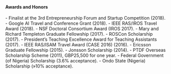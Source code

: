 
<br> 
<h4><i class="fa fa-chevron-right"></i><i class="fa fa-chevron-right"></i> Awards and Honors</h4>
 -  Finalist at the 3rd Entrepreneurship Forum and Startup Competition (2018).
 -  Google AI Travel and Conference Grant (2018).
 -  IEEE RAS/IROS Travel Award  (2018).
 -  NSF Doctoral Consortium Award (IROS 2017). 
 -  Mary and Richard Templeton Graduate Fellowship (2017). 
 -  ROSCon Scholarship (2017). 
 -  President’s Teaching Excellence Award for Teaching Assistants (2017). 
 -  IEEE RAS/ISAM Travel Award (CASE 2016) (2016). 
 -  Ericsson Graduate Fellowship (2015).
 -  Jonsson Scholarship (2014).
 -  PTDF Overseas Scholarship Scheme (2011), GBP25,500 for one year.
 -  Federal Government (of Nigeria) Scholarship (3.6% acceptance).
 -  Ondo State (Nigeria) Scholarship (»10% acceptance). 
